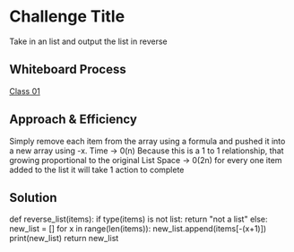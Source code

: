 # Challenge Title
Take in an list and output the list in reverse 

## Whiteboard Process
 [Class 01](https://houseofjavascript.github.io/reading-notes/class%2001)

## Approach & Efficiency
Simply remove each item from the array using a formula and pushed it into a new array using -x. Time -> 0(n) Because this is a 1 to 1 relationship, that growing proportional to the original List
Space -> 0(2n) for every one item added to the list it will take 1 action to complete 

## Solution
def reverse_list(items):
  if type(items) is not list:
    return "not a list"
  else:
    new_list = []
    for x in range(len(items)):
        new_list.append(items[-(x+1)])
        print(new_list)
    return new_list
